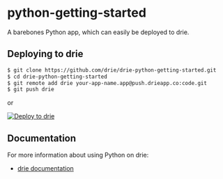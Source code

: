 # python-getting-started

A barebones Python app, which can easily be deployed to drie.

## Deploying to drie

```sh
$ git clone https://github.com/drie/drie-python-getting-started.git
$ cd drie-python-getting-started
$ git remote add drie your-app-name.app@push.drieapp.co:code.git
$ git push drie 

```
or

[![Deploy to drie](http://master.driefiles.app.push.drieapp.co/images/deploy-drie-app.png)](https://deploy-button.push.drie.co/deploy)


## Documentation

For more information about using Python on drie:

- [drie documentation](https://docs.drie.co/docs)
